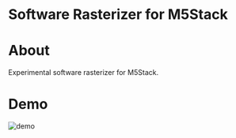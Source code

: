 Software Rasterizer for M5Stack
===

# About
Experimental software rasterizer for M5Stack.

# Demo
![demo](https://github.com/kumaashi/M5StackSandbox/raw/master/SWRasterizer/images/sample.gif)